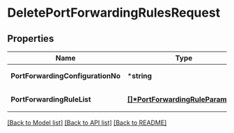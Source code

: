 # DeletePortForwardingRulesRequest

## Properties
Name | Type | Description | Notes
------------ | ------------- | ------------- | -------------
**PortForwardingConfigurationNo** | ***string** | 포트포워딩설정번호 | [default to null]
**PortForwardingRuleList** | **[[]\*PortForwardingRuleParameter](PortForwardingRuleParameter.md)** | 포트포워딩RULE리스트 | [default to null]

[[Back to Model list]](../README.md#documentation-for-models) [[Back to API list]](../README.md#documentation-for-api-endpoints) [[Back to README]](../README.md)


